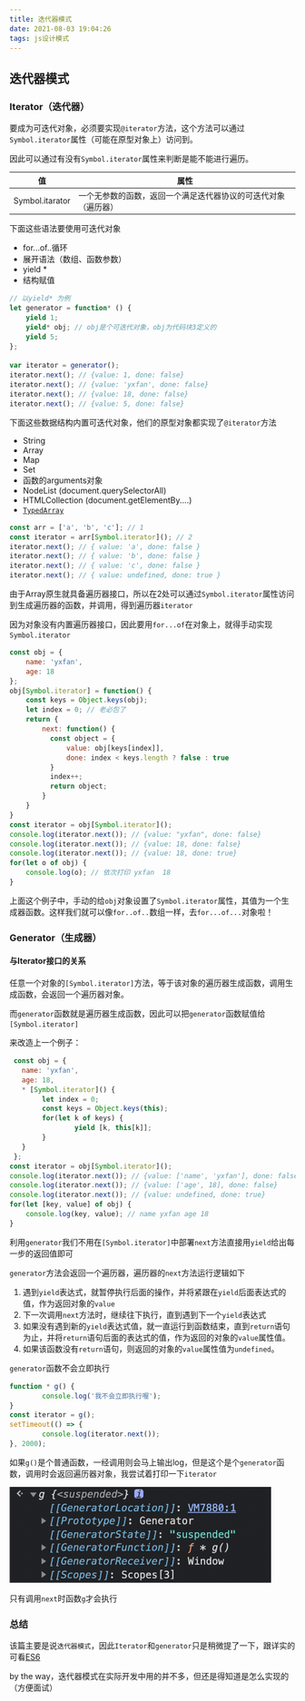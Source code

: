 ```yaml
---
title: 迭代器模式
date: 2021-08-03 19:04:26
tags: js设计模式
---
```

## 迭代器模式

### Iterator（迭代器）

要成为可迭代对象，必须要实现`@iterator`方法，这个方法可以通过`Symbol.iterator`属性（可能在原型对象上）访问到。

因此可以通过有没有`Symbol.iterator`属性来判断是能不能进行遍历。

| 值              | 属性                                                         |
| --------------- | ------------------------------------------------------------ |
| Symbol.itarator | 一个无参数的函数，返回一个满足迭代器协议的可迭代对象（遍历器） |

下面这些语法要使用可迭代对象

- for...of..循环
- 展开语法（数组、函数参数）
- yield *
- 结构赋值

```javascript
// 以yield* 为例
let generator = function* () {
    yield 1;
    yield* obj; // obj是个可迭代对象，obj为代码块3定义的
    yield 5;
};

var iterator = generator();
iterator.next(); // {value: 1, done: false}
iterator.next(); // {value: 'yxfan', done: false}
iterator.next(); // {value: 18, done: false}
iterator.next(); // {value: 5, done: false}
```



下面这些数据结构内置可迭代对象，他们的原型对象都实现了`@iterator`方法

- String
- Array
- Map
- Set
- 函数的arguments对象
- NodeList (document.querySelectorAll)
- HTMLCollection (document.getElementBy....)
- [`TypedArray`](https://developer.mozilla.org/zh-CN/docs/Web/JavaScript/Reference/Global_Objects/TypedArray)

```javascript
const arr = ['a', 'b', 'c']; // 1
const iterator = arr[Symbol.iterator](); // 2
iterator.next(); // { value: 'a', done: false }
iterator.next(); // { value: 'b', done: false }
iterator.next(); // { value: 'c', done: false }
iterator.next(); // { value: undefined, done: true }
```

由于Array原生就具备遍历器接口，所以在2处可以通过`Symbol.iterator`属性访问到生成遍历器的函数，并调用，得到遍历器`iterator` 

因为对象没有内置遍历器接口，因此要用`for...of`在对象上，就得手动实现`Symbol.iterator`

```javascript
const obj = {
    name: 'yxfan', 
    age: 18
};
obj[Symbol.iterator] = function() {
    const keys = Object.keys(obj);
    let index = 0; // 老必包了
    return {
        next: function() {
          const object = {
              value: obj[keys[index]],
              done: index < keys.length ? false : true
          }
          index++;
          return object;
        }
    }
}
const iterator = obj[Symbol.iterator]();
console.log(iterator.next()); // {value: "yxfan", done: false}
console.log(iterator.next()); // {value: 18, done: false}
console.log(iterator.next()); // {value: 18, done: true}
for(let o of obj) {
  	console.log(o); // 依次打印 yxfan  18
}
```

上面这个例子中，手动的给`obj`对象设置了`Symbol.iterator`属性，其值为一个生成器函数。这样我们就可以像`for..of..`数组一样，去`for...of...`对象啦！

### Generator（生成器）

#### 与Iterator接口的关系

任意一个对象的`[Symbol.iterator]`方法，等于该对象的遍历器生成函数，调用生成函数，会返回一个遍历器对象。

而`generator`函数就是遍历器生成函数，因此可以把`generator`函数赋值给`[Symbol.iterator]` 

来改造上一个例子：

```javascript
 const obj = {
   name: 'yxfan', 
   age: 18,
   * [Symbol.iterator]() {
        let index = 0;
        const keys = Object.keys(this);
        for(let k of keys) {
        		yield [k, this[k]];
        }
   }
 };
const iterator = obj[Symbol.iterator]();
console.log(iterator.next()); // {value: ['name', 'yxfan'], done: false}
console.log(iterator.next()); // {value: ['age', 18], done: false}
console.log(iterator.next()); // {value: undefined, done: true}
for(let [key, value] of obj) {
  	console.log(key, value); // name yxfan age 18
}
```

利用`generator`我们不用在`[Symbol.iterator]`中部署`next`方法直接用`yield`给出每一步的返回值即可

`generator`方法会返回一个遍历器，遍历器的`next`方法运行逻辑如下

1. 遇到`yield`表达式，就暂停执行后面的操作，并将紧跟在`yield`后面表达式的值，作为返回对象的`value`
2. 下一次调用`next`方法时，继续往下执行，直到遇到下一个`yield`表达式
3. 如果没有遇到新的`yield`表达式值，就一直运行到函数结束，直到`return`语句为止，并将`return`语句后面的表达式的值，作为返回的对象的`value`属性值。
4. 如果该函数没有`return`语句，则返回的对象的`value`属性值为`undefined`。

`generator`函数不会立即执行

```javascript
function * g() {
		console.log('我不会立即执行喔');
}
const iterator = g();
setTimeout(() => {
		console.log(iterator.next());  	
}, 2000);
```

如果`g()`是个普通函数，一经调用则会马上输出log，但是这个是个`generator`函数，调用时会返回遍历器对象，我尝试着打印一下`iterator`

<img src="/images/js设计模式/迭代器模式.png" alt="image-20210803174539826" style="zoom:67%;" />

只有调用`next`时函数`g`才会执行

### 总结

该篇主要是说`迭代器模式`，因此`Iterator`和`generator`只是稍微提了一下，跟详实的可看[ES6](https://es6.ruanyifeng.com/#docs/generator#next-%E6%96%B9%E6%B3%95%E7%9A%84%E5%8F%82%E6%95%B0)

by the way，迭代器模式在实际开发中用的并不多，但还是得知道是怎么实现的（方便面试）





